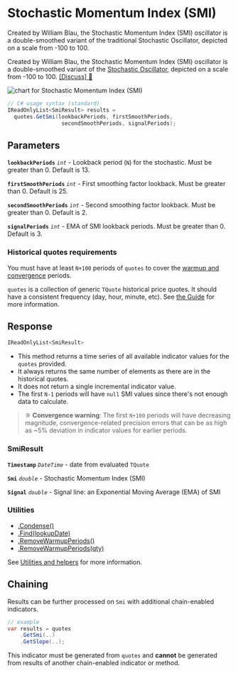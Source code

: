 # Stochastic Momentum Index (SMI)

 Created by William Blau, the Stochastic Momentum Index (SMI) oscillator is a double-smoothed variant of the traditional Stochastic Oscillator, depicted on a scale from -100 to 100.



Created by William Blau, the Stochastic Momentum Index (SMI) oscillator is a double-smoothed variant of the [Stochastic Oscillator](Stoch.md#content), depicted on a scale from -100 to 100.
[[Discuss] &#128172;](https://github.com/DaveSkender/Stock.Indicators/discussions/625 "Community discussion about this indicator")

![chart for Stochastic Momentum Index (SMI)]()

```csharp
// C# usage syntax (standard)
IReadOnlyList<SmiResult> results =
  quotes.GetSmi(lookbackPeriods, firstSmoothPeriods,
                 secondSmoothPeriods, signalPeriods);
```

## Parameters

**`lookbackPeriods`** _`int`_ - Lookback period (`N`) for the stochastic.  Must be greater than 0.  Default is 13.

**`firstSmoothPeriods`** _`int`_ - First smoothing factor lookback.  Must be greater than 0.  Default is 25.

**`secondSmoothPeriods`** _`int`_ - Second smoothing factor lookback.  Must be greater than 0.  Default is 2.

**`signalPeriods`** _`int`_ - EMA of SMI lookback periods.  Must be greater than 0. Default is 3.

### Historical quotes requirements

You must have at least `N+100` periods of `quotes` to cover the [warmup and convergence](https://github.com/DaveSkender/Stock.Indicators/discussions/688) periods.

`quotes` is a collection of generic `TQuote` historical price quotes.  It should have a consistent frequency (day, hour, minute, etc).  See [the Guide](../guide.md#historical-quotes) for more information.

## Response

```csharp
IReadOnlyList<SmiResult>
```

- This method returns a time series of all available indicator values for the `quotes` provided.
- It always returns the same number of elements as there are in the historical quotes.
- It does not return a single incremental indicator value.
- The first `N-1` periods will have `null` SMI values since there's not enough data to calculate.

>&#9886; **Convergence warning**: The first `N+100` periods will have decreasing magnitude, convergence-related precision errors that can be as high as ~5% deviation in indicator values for earlier periods.

### SmiResult

**`Timestamp`** _`DateTime`_ - date from evaluated `TQuote`

**`Smi`** _`double`_ - Stochastic Momentum Index (SMI)

**`Signal`** _`double`_ - Signal line: an Exponential Moving Average (EMA) of SMI

### Utilities

- [.Condense()](../utilities.md#condense)
- [.Find(lookupDate)](../utilities.md#find-indicator-result-by-date)
- [.RemoveWarmupPeriods()](../utilities.md#remove-warmup-periods)
- [.RemoveWarmupPeriods(qty)](../utilities.md#remove-warmup-periods)

See [Utilities and helpers](../utilities.md#utilities-for-indicator-results) for more information.

## Chaining

Results can be further processed on `Smi` with additional chain-enabled indicators.

```csharp
// example
var results = quotes
    .GetSmi(..)
    .GetSlope(..);
```

This indicator must be generated from `quotes` and **cannot** be generated from results of another chain-enabled indicator or method.
